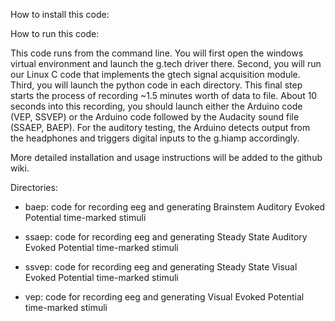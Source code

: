How to install this code:

How to run this code:

This code runs from the command line. You will first open the windows virtual environment and launch the g.tech driver there. Second, you will run our Linux C code that implements the gtech signal acquisition module. Third, you will launch the python code in each directory. This final step starts the process of recording ~1.5 minutes worth of data to file. About 10 seconds into this recording, you should launch either the Arduino code (VEP, SSVEP) or the Arduino code followed by the Audacity sound file (SSAEP, BAEP). For the auditory testing, the Arduino detects output from the headphones and triggers digital inputs to the g.hiamp accordingly.

More detailed installation and usage instructions will be added to the github wiki.


Directories:

- baep: code for recording eeg and generating Brainstem Auditory Evoked Potential time-marked stimuli

- ssaep: code for recording eeg and generating Steady State Auditory Evoked Potential time-marked stimuli

- ssvep: code for recording eeg and generating Steady State Visual Evoked Potential time-marked stimuli

- vep: code for recording eeg and generating Visual Evoked Potential time-marked stimuli
